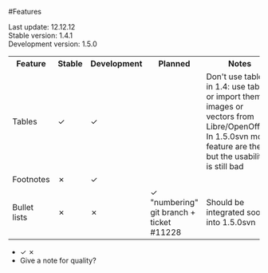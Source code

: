 #Features

Last update: 12.12.12<br />
Stable version: 1.4.1<br />
Development version: 1.5.0

<table>
<tr>
<th>Feature</th>
<th>Stable</th>
<th>Development</th>
<th>Planned</th>
<th>Notes</th>
</tr>
<tr>
<td>Tables</td>
<td>✓</td><td>✓</td><td></td>
<td>Don't use tables in 1.4: use tabs or import them as images or vectors from Libre/OpenOffice. In 1.5.0svn most feature are there, but the usability is still bad</td>
</tr>
<tr>
<td>Footnotes</td>
<td>✗</td><td>✓</td><td></td>
<td></td>
</tr>
<tr>
<td>Bullet lists</td>
<td>✗</td><td>✗</td><td>✓<br />"numbering" git branch + ticket #11228</td>
<td>Should be integrated soon into 1.5.0svn</td>
</tr>
</table>

- ✓ ✗ 
- Give a note for quality?
